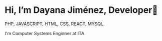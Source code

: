 <h1> Hi, I’m Dayana Jiménez, Developer👋 </h1>
PHP, JAVASCRIPT, HTML, CSS, REACT, MYSQL.

I'm Computer Systems Enginner at ITA
